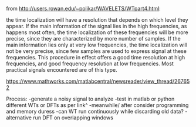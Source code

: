 from http://users.rowan.edu/~polikar/WAVELETS/WTpart4.html:

the time localization will have a resolution that depends on which level they appear. If the main information of the signal lies in the high frequencies, as happens most often, the time localization of these frequencies will be more precise, since they are characterized by more number of samples. If the main information lies only at very low frequencies, the time localization will not be very precise, since few samples are used to express signal at these frequencies. This procedure in effect offers a good time resolution at high frequencies, and good frequency resolution at low frequencies. Most practical signals encountered are of this type.

https://www.mathworks.com/matlabcentral/newsreader/view_thread/267652

Process:
-generate a noisy signal to analyze
-test in matlab or python different WTs or DFTs as per link^
-meanwhile/ after consider programming and memory duress
-can WT run continuously while discarding old data?
-alternative run DFT on overlapping windows